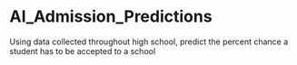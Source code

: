 # AI_Admission_Predictions
Using data collected throughout high school, predict the percent chance a student has to be accepted to a school
